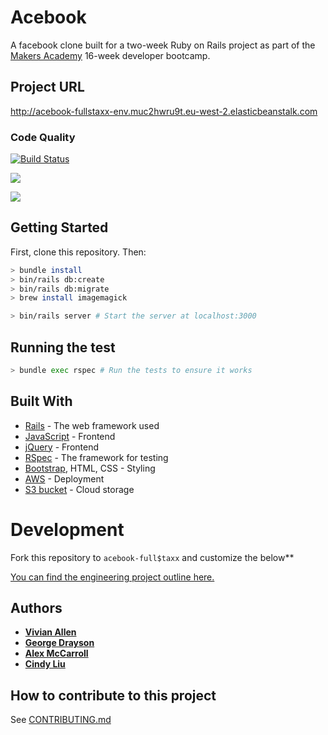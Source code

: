 # Acebook

A facebook clone built for a two-week Ruby on Rails project as part of the [Makers Academy](https://www.makersacademy.com/) 16-week developer bootcamp.

## Project URL

http://acebook-fullstaxx-env.muc2hwru9t.eu-west-2.elasticbeanstalk.com

### Code Quality

[![Build Status](https://travis-ci.org/VivianAllen/acebook-FullStaxx.svg?branch=master)](https://travis-ci.org/VivianAllen/acebook-FullStaxx)

<a href="https://codeclimate.com/github/VivianAllen/acebook-FullStaxx/maintainability"><img src="https://api.codeclimate.com/v1/badges/5ce3d8dfe461a757a6fb/maintainability" /></a>

<a href="https://codeclimate.com/github/VivianAllen/acebook-FullStaxx/test_coverage"><img src="https://api.codeclimate.com/v1/badges/5ce3d8dfe461a757a6fb/test_coverage" /></a>

## Getting Started

First, clone this repository. Then:

```bash
> bundle install
> bin/rails db:create
> bin/rails db:migrate
> brew install imagemagick

> bin/rails server # Start the server at localhost:3000
```

## Running the test

```bash
> bundle exec rspec # Run the tests to ensure it works
```
## Built With

* [Rails](http://rubyonrails.org/) - The web framework used
* [JavaScript](https://www.javascript.com/) - Frontend
* [jQuery](https://jquery.com/) - Frontend
* [RSpec](http://rspec.info/) - The framework for testing
* [Bootstrap](https://getbootstrap.com/), HTML, CSS - Styling
* [AWS](https://aws.amazon.com/) - Deployment
* [S3 bucket](https://aws.amazon.com/s3/) - Cloud storage


# Development

Fork this repository to `acebook-full$taxx` and customize
the below**

[You can find the engineering project outline here.](https://github.com/makersacademy/course/tree/master/engineering_projects/rails)

## Authors

* **[Vivian Allen](https://github.com/VivianAllen)**
* **[George Drayson](https://github.com/GeorgeDrayson)**
* **[Alex McCarroll](https://github.com/AlexMcCarroll)**
* **[Cindy Liu](https://github.com/cindyjialiu)**


## How to contribute to this project
See [CONTRIBUTING.md](CONTRIBUTING.md)
